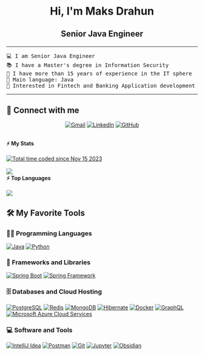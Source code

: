 <h1 align="center">
Hi, I'm Maks Drahun
	<a href="https://github.com/mdrahun" target="_self">	</a>
</h1>
<h2><p align="center">
	Senior Java Engineer
</p>
</h2>

<hr>

<pre>
💻 I am Senior Java Engineer
📚 I have a Master's degree in Information Security
🔭 I have more than 15 years of experience in the IT sphere
🌟 Main language: Java
🚩 Interested in Fintech and Banking Application development
</pre>
<hr>

## 🤝 Connect with me

<p align="center">
	<a href="mailto:maksym.drahun@gmail.com"><img img src="https://img.shields.io/badge/gmail-%23EA4335.svg?style=plastic&logo=gmail&logoColor=white" alt="Gmail"/></a>
	<a href="https://www.linkedin.com/in/mdrahun"><img src="https://img.shields.io/badge/linkedin-%230A66C2.svg?style=plastic&logo=linkedin&logoColor=white" alt="LinkedIn"/></a>
	<a href="https://github.com/mdrahun"><img src="https://img.shields.io/badge/github-%23181717.svg?style=plastic&logo=github&logoColor=white" alt="GitHub"/></a>
</p>

<br/>
<summary><b>⚡ My Stats</b></summary>

<br/>
<a href="https://wakatime.com/@018bd4e6-fcef-4a92-959f-42ba4ce792a7">
<img src="https://wakatime.com/badge/user/018bd4e6-fcef-4a92-959f-42ba4ce792a7.svg" alt="Total time coded since Nov 15 2023" /></a>
<br/>
<br/>
<img src="https://wakatime.com/share/@018bd4e6-fcef-4a92-959f-42ba4ce792a7/0e8a0a0a-4250-4c0d-a6e7-a9a48d7715a1.svg"></img>
<br/>

<summary><b>⚡ Top Languages</b></summary>
<br/>
<img src="https://wakatime.com/share/@018bd4e6-fcef-4a92-959f-42ba4ce792a7/12d01c41-9bdc-4595-a753-bff91e0ffb88.svg"></img>
<br/>


## 🛠️ My Favorite Tools
### 👨‍💻 Programming Languages

<p>
    <a href="https://github.com/mdrahun"><img alt="Java" src="https://img.shields.io/badge/java-%23ED8B00.svg?style=for-the-badge&logo=openjdk&logoColor=white"></a>
    <a href="https://github.com/mdrahun"><img alt="Python" src="https://img.shields.io/badge/Python%20-%2314354C.svg?style=for-the-badge&logo=python&logoColor=white"></a>

### 🧰 Frameworks and Libraries
<p>
    <a href="https://github.com/mdrahun"><img alt="Spring Boot" src="https://img.shields.io/badge/Spring%20Boot%20-%2334A853.svg?style=for-the-badge&logo=Springboot&logoColor=white"></a>
    <a href="https://github.com/mdrahun"><img alt="Spring Framework" src="https://img.shields.io/badge/Spring-%20Framework%6DB33F?style=for-the-badge&logo=spring&logoColor=white"></a>
</p>

### 🗄️ Databases and Cloud Hosting
<p>
    <a href="https://github.com/mdrahun"><img alt="PostgreSQL" src="https://img.shields.io/badge/PostgreSQL-316192?style=for-the-badge&logo=postgresql&logoColor=white"></a>
    <a href="https://github.com/mdrahun"><img alt="Redis" src="https://img.shields.io/badge/redis-%23DD0031.svg?style=for-the-badge&logo=redis&logoColor=white"></a>
    <a href="https://github.com/mdrahun"><img alt="MongoDB" src="https://img.shields.io/badge/MongoDB-4EA94B?style=for-the-badge&logo=mongodb&logoColor=white"></a>
    <a href="https://github.com/mdrahun"><img alt="Hibernate" src="https://img.shields.io/badge/Hibernate-59666C?style=for-the-badge&logo=Hibernate&logoColor=white"></a>
    <a href="https://github.com/mdrahun"><img alt="Docker" src="https://img.shields.io/badge/docker-%230db7ed.svg?style=for-the-badge&logo=docker&logoColor=white"></a>
    <a href="https://github.com/mdrahun"><img alt="GraphQL" src="https://img.shields.io/badge/-GraphQL-E10098?style=for-the-badge&logo=graphql&logoColor=white"></a>
    <a href="https://github.com/mdrahun"><img alt="Microsoft Azure Cloud Services" src="https://img.shields.io/badge/Microsoft_Azure-0089D6?style=for-the-badge&logo=microsoft-azure&logoColor=white"></a>
</p>

### 💻 Software and Tools
<p>
    <a href="https://github.com/mdrahun"><img alt="IntelliJ Idea" src="https://img.shields.io/badge/IntelliJ_IDEA-000000.svg?style=for-the-badge&logo=intellij-idea&logoColor=white"></a>
    <a href="https://github.com/mdrahun"><img alt="Postman" src="https://img.shields.io/badge/Postman-FF6C37?style=for-the-badge&logo=postman&logoColor=white"></a>
    <a href="https://github.com/mdrahun"><img alt="Git" src="https://img.shields.io/badge/Git%20-%23F05033.svg?style=for-the-badge&logo=git&logoColor=white"></a>
    <a href="https://github.com/mdrahun"><img alt="Jupyter" src="https://img.shields.io/badge/Jupyter%20-%23F37626.svg?style=for-the-badge&logo=Jupyter&logoColor=white"></a>
    <a href="https://github.com/mdrahun"><img alt="Obsidian" src="https://img.shields.io/badge/Obsidian-%23483699.svg?style=for-the-badge&logo=obsidian&logoColor=white"></a>
</p>
